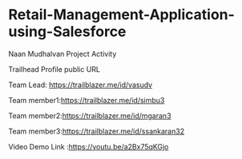 # Retail-Management-Application-using-Salesforce
Naan Mudhalvan Project Activity

Trailhead Profile public URL

Team Lead: https://trailblazer.me/id/vasudv

Team member1:https://trailblazer.me/id/simbu3

Team member2:https://trailblazer.me/id/mgaran3

Team member3:https://trailblazer.me/id/ssankaran32

Video Demo Link :https://youtu.be/a2Bx75qKGjo

